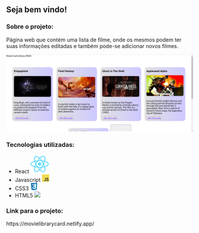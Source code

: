 <h2>Seja bem vindo!</h2>
<h3>Sobre o projeto:</h3>
<p>
  Página web que contém uma
  lista de filme, onde os mesmos
  podem ter suas informações editadas
  e também pode-se adicionar novos filmes.
</p>
<img src="Captura de tela de 2021-06-07 12-01-12.png"/>
<h3>Tecnologias utilizadas:</h3>
<ul>
  <li>
    React
    <span>
      <img width="50px" src="https://raw.githubusercontent.com/devicons/devicon/master/icons/react/react-original.svg">
    </span>
  </li>
  <li>
    Javascript 
    <span>
      <img width="20px" src="https://raw.githubusercontent.com/devicons/devicon/master/icons/javascript/javascript-original.svg">
    </span>
  </li>
  <li>
    CSS3 
    <span>
      <img width="20px" src="https://raw.githubusercontent.com/devicons/devicon/master/icons/css3/css3-original.svg">
    </span>
  </li>
  <li>
    HTML5 
    <span>
      <img width="20px" src="https://raw.githubusercontent.com/devicoTecnologias utilizadasns/devicon/master/icons/html5/html5-original.svg">
    </span>
  </li>
</ul>
<h3>Link para o projeto:</h3>
https://movielibrarycard.netlify.app/
